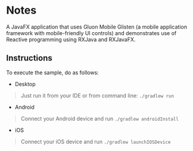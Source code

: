 
Notes
===========

A JavaFX application that uses Gluon Mobile Glisten 
(a mobile application framework with mobile-friendly UI controls) 
and demonstrates use of Reactive programming using RXJava and RXJavaFX.


Instructions
------------
To execute the sample, do as follows:

* Desktop
> Just run it from your IDE or from command line: `./gradlew run`
* Android
> Connect your Android device and run `./gradlew androidInstall`
* iOS
> Connect your iOS device and run `./gradlew launchIOSDevice`


